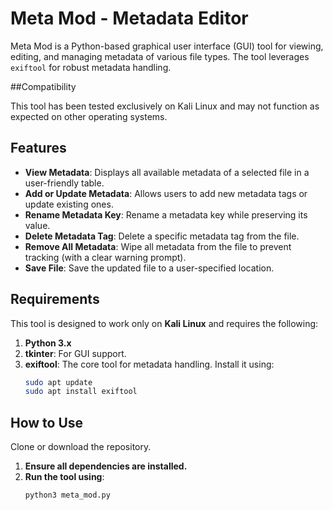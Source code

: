 # Meta Mod - Metadata Editor

Meta Mod is a Python-based graphical user interface (GUI) tool for viewing, editing, and managing metadata of various file types. The tool leverages `exiftool` for robust metadata handling.

##Compatibility

This tool has been tested exclusively on Kali Linux and may not function as expected on other operating systems.

## Features

- **View Metadata**: Displays all available metadata of a selected file in a user-friendly table.
- **Add or Update Metadata**: Allows users to add new metadata tags or update existing ones.
- **Rename Metadata Key**: Rename a metadata key while preserving its value.
- **Delete Metadata Tag**: Delete a specific metadata tag from the file.
- **Remove All Metadata**: Wipe all metadata from the file to prevent tracking (with a clear warning prompt).
- **Save File**: Save the updated file to a user-specified location.

## Requirements

This tool is designed to work only on **Kali Linux** and requires the following:

1. **Python 3.x**
2. **tkinter**: For GUI support.
3. **exiftool**: The core tool for metadata handling. Install it using:
   ```bash
   sudo apt update
   sudo apt install exiftool

## How to Use

Clone or download the repository.

1. **Ensure all dependencies are installed.**
2. **Run the tool using**:
   ```bash
   python3 meta_mod.py
